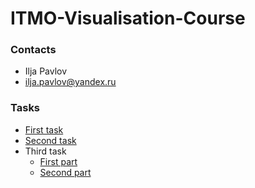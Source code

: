 # ITMO-Visualisation-Course

<h3>Contacts</h3>
<ul> 
  <li>Ilja Pavlov </li>
  <li> <a href="mailto:ilja.pavlov@yandex.ru">ilja.pavlov@yandex.ru</a> </li>
</ul>

<h3>Tasks</h3>
<ul>
  <li>
    <a href="hw1/hw1.html"> First task</a>
  </li>
  <li>
    <a href="hw2/hw2.html"> Second task</a>
  </li>
  <li>
      Third task
      <ul>
        <li><a href="hw3/part1/hw3-part1.html"> First part</a> </li>
        <li><a href="hw3/part2/hw3-part2.html"> Second part</a> </li>
      </ul>
    </li>
</ul>
